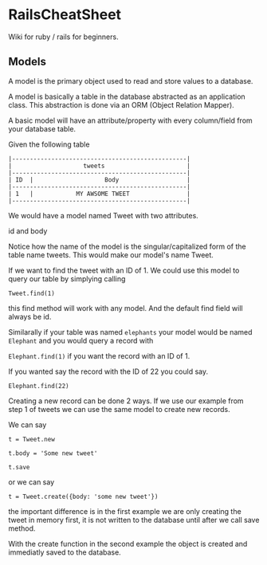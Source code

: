 RailsCheatSheet
===============

Wiki for ruby / rails for beginners.



Models
------

A model is the primary object used to read and store values to a database.

A model is basically a table in the database abstracted as an application class. This abstraction is done via an ORM (Object Relation Mapper).

A basic model will have an attribute/property with every column/field from your database table.

Given the following table

    |-------------------------------------------------|
    |                    tweets                       |
    |-------------------------------------------------|
    | ID  |                    Body                   |
    |-------------------------------------------------|
    | 1   |            MY AWSOME TWEET                |
    |-------------------------------------------------|



We would have a model named Tweet with two attributes.

id and body

Notice how the name of the model is the singular/capitalized form of the table name tweets. This would make our model's name Tweet.

If we want to find the tweet with an ID of 1. We could use this model to query our table by simplying calling

`Tweet.find(1)`

this find method will work with any model. And the default find field will always be id.

Similarally if your table was named `elephants` your model would be named `Elephant` and you would query a record with

`Elephant.find(1)` if you want the record with an ID of 1.

If you wanted say the record with the ID of 22 you could say.

`Elephant.find(22)`


Creating a new record can be done 2 ways. If we use our example from step 1 of tweets we can use the same model
to create new records.

We can say

`t = Tweet.new`

`t.body = 'Some new tweet'`

`t.save`

or we can say

`t = Tweet.create({body: 'some new tweet'})`

the important difference is in the first example we are only creating the tweet in memory first, 
it is not written to the database
until after we call save method.

With the create function in the second example the object is created and immediatly saved to the database.

